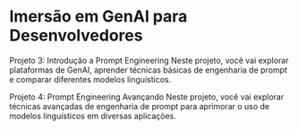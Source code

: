 # Imersão em GenAI para Desenvolvedores

Projeto 3: Introdução a Prompt Engineering
Neste projeto, você vai explorar plataformas de GenAI, aprender técnicas
básicas de engenharia de prompt e comparar diferentes modelos linguísticos.

Projeto 4: Prompt Engineering Avançando
Neste projeto, você vai explorar técnicas avançadas de engenharia de
prompt para aprimorar o uso de modelos linguísticos em diversas aplicações.

